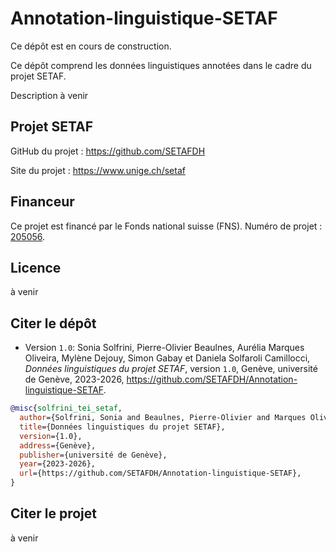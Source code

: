 # Annotation-linguistique-SETAF
 
Ce dépôt est en cours de construction. 

Ce dépôt comprend les données linguistiques annotées dans le cadre du projet SETAF. 

Description à venir


## Projet SETAF

GitHub du projet : https://github.com/SETAFDH 

Site du projet : https://www.unige.ch/setaf


## Financeur

Ce projet est financé par le Fonds national suisse (FNS). Numéro de projet : [205056](https://data.snf.ch/grants/grant/205056).


## Licence

à venir


## Citer le dépôt

- Version `1.0`: Sonia Solfrini, Pierre-Olivier Beaulnes, Aurélia Marques Oliveira, Mylène Dejouy, Simon Gabay et Daniela Solfaroli Camillocci, _Données linguistiques du projet SETAF_, version `1.0`, Genève, université de Genève, 2023-2026, https://github.com/SETAFDH/Annotation-linguistique-SETAF.

```bibtex
@misc{solfrini_tei_setaf,
  author={Solfrini, Sonia and Beaulnes, Pierre-Olivier and Marques Oliveira, Aurélia and Dejouy, Mylène and Gabay, Simon and Solfaroli Camillocci, Daniela},
  title={Données linguistiques du projet SETAF},
  version={1.0},
  address={Genève},
  publisher={université de Genève},
  year={2023-2026},
  url={https://github.com/SETAFDH/Annotation-linguistique-SETAF},
}
```

## Citer le projet

à venir

